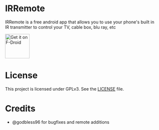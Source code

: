# IRRemote

IRRemote is a free android app that allows you to use your phone's built in IR transmitter to control your TV, cable box, blu ray, etc

[<img src="https://fdroid.gitlab.io/artwork/badge/get-it-on.png"
     alt="Get it on F-Droid"
     height="80">](https://f-droid.org/packages/us.spotco.ir_remote/)

# License

This project is licensed under GPLv3. See the [LICENSE](https://github.com/twinone/IRRemote/blob/master/LICENSE) file.

# Credits
- @godbless96 for bugfixes and remote additions
